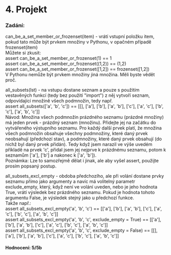 # 4. Projekt

### Zadání:
can_be_a_set_member_or_frozenset(item) - vrátí vstupní položku item, pokud tato může být prvkem množiny v Pythonu,
v opačném případě frozenset(item)  
Můžete si zkusit:  
        assert can_be_a_set_member_or_frozenset(1) == 1  
        assert can_be_a_set_member_or_frozenset((1,2)) == (1,2)  
        assert can_be_a_set_member_or_frozenset([1,2]) == frozenset([1,2])  
V Pythonu nemůže být prvkem množiny jiná množina. Měli byste vědět proč.  
      
all_subsets(lst) - na vstupu dostane seznam a pouze s použitím vestavěných funkcí (tedy bez použití "import")
z něj vytvoří seznam, odpovídající množině všech podmnožin, tedy např.  
    assert all_subsets(['a', 'b', 'c']) == [[], ['a'], ['b'], ['a', 'b'], ['c'], ['a', 'c'], ['b', 'c'], ['a', 'b', 'c']]  
Návod: Množina všech podmnožin prázdného seznamu (prázdné množiny) má jeden prvek - prázdný seznam (množinu).
Přidejte jej na začátku do vytvářeného výstupního seznamu.
Pro každý další prvek platí, že množina všech podmnožin obsahuje všechny podmnožiny, které daný prvek
neobsahují (předchozí stav), a podmnožiny, které daný prvek obsahují (do nichž byl daný prvek přidán).
Tedy když jsem narazil ve výše uvedém příkladě na prvek 'c', přidal jsem jej nejprve k prázdnému seznamu,
potom k seznamům ['a'], ['b'] a nakonec k ['a', 'b']).  
Poznámka: Lze to samozřejmě dělat i jinak, ale aby vyšel assert, použijte prosím popsaný postup.
  
all_subsets_excl_empty - obdoba předchozího, ale při volání dostane prvky seznamu přímo jako argumenty a navíc má volitelný parametr
exclude_empty, který, když není ve volání uveden, nebo je jeho hodnota True, vrátí výsledek bez prázdného seznamu.
Pokud je hodnota tohoto argumentu False, je výsledek stejný jako u předchozí funkce.   
Takže např.:  
    assert all_subsets_excl_empty('a', 'b', 'c') == [['a'], ['b'], ['a', 'b'], ['c'], ['a', 'c'], ['b', 'c'], ['a', 'b', 'c']]  
    assert all_subsets_excl_empty('a', 'b', 'c', exclude_empty = True) == [['a'], ['b'], ['a', 'b'], ['c'], ['a', 'c'], ['b', 'c'],
    ['a', 'b', 'c']]  
    assert all_subsets_excl_empty('a', 'b', 'c', exclude_empty = False) == [[], ['a'], ['b'], ['a', 'b'], ['c'], ['a', 'c'],
    ['b', 'c'], ['a', 'b', 'c']]  
#### Hodnocení: 5/5b  
